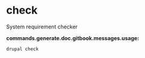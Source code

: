 # check
System requirement checker

**commands.generate.doc.gitbook.messages.usage:**
```
drupal check
```
